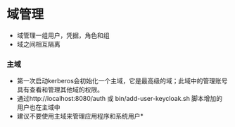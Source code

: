 # 域管理
* 域管理一组用户，凭据，角色和组
* 域之间相互隔离
### 主域
* 第一次启动kerberos会初始化一个主域，它是最高级的域；此域中的管理账号具有查看和管理其他域的权限。
* 通过http://localhost:8080/auth 或 bin/add-user-keycloak.sh 脚本增加的用户也在主域中
* 建议不要使用主域来管理应用程序和系统用户*